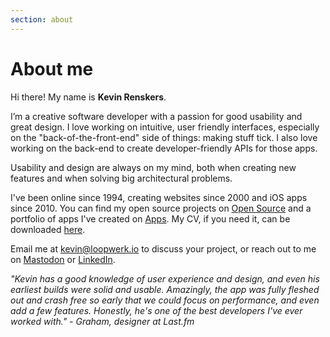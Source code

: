 ```yaml
---
section: about
---
```


# About me

Hi there! My name is **Kevin Renskers**.

I’m a creative software developer with a passion for good usability and great design. I love working on intuitive, user friendly interfaces, especially on the "back-of-the-front-end" side of things: making stuff tick. I also love working on the back-end to create developer-friendly APIs for those apps.

Usability and design are always on my mind, both when creating new features and when solving big architectural problems.

I've been online since 1994, creating websites since 2000 and iOS apps since 2010. You can find my open source projects on [Open Source](/projects/) and a portfolio of apps I've created on [Apps](/apps/). My CV, if you need it, can be downloaded [here](/about/KevinRenskers.pdf).

Email me at <kevin@loopwerk.io> to discuss your project, or reach out to me on [Mastodon](https://hachyderm.io/@kevinrenskers) or [LinkedIn](https://www.linkedin.com/in/kevinrenskers/).

*"Kevin has a good knowledge of user experience and design, and even his earliest builds were solid and usable. Amazingly, the app was fully fleshed out and crash free so early that we could focus on performance, and even add a few features. Honestly, he's one of the best developers I've ever worked with." - Graham, designer at Last.fm*
